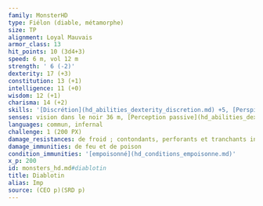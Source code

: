 ```yaml
---
family: MonsterHD
type: Fiélon (diable, métamorphe)
size: TP
alignment: Loyal Mauvais
armor_class: 13
hit_points: 10 (3d4+3)
speed: 6 m, vol 12 m
strength: ' 6 (-2)'
dexterity: 17 (+3)
constitution: 13 (+1)
intelligence: 11 (+0)
wisdom: 12 (+1)
charisma: 14 (+2)
skills: '[Discrétion](hd_abilities_dexterity_discretion.md) +5, [Perspicacité](hd_abilities_wisdom_perspicacite.md) +3, [Persuasion](hd_abilities_charisma_persuasion.md) +4, [Supercherie](hd_abilities_charisma_supercherie.md) +4'
senses: vision dans le noir 36 m, [Perception passive](hd_abilities_dexterity_perception_passive.md) 11
languages: commun, infernal
challenge: 1 (200 PX)
damage_resistances: de froid ; contondants, perforants et tranchants infligés par des attaques non-magiques qui ne sont pas en argent
damage_immunities: de feu et de poison
condition_immunities: '[empoisonné](hd_conditions_empoisonne.md)'
x_p: 200
id: monsters_hd.md#diablotin
title: Diablotin
alias: Imp
source: (CEO p)(SRD p)
---
```



